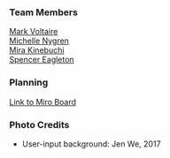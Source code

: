 ### Team Members
[Mark Voltaire](https://github.com/markjvoltaire)\
[Michelle Nygren](https://github.com/michellerenehey)\
[Mira Kinebuchi](https://github.com/mira-kine)\
[Spencer Eagleton](https://github.com/spencer-eagleton)

### Planning
[Link to Miro Board](https://miro.com/app/board/o9J_lm9RWJA=/?invite_link_id=563125503924)


### Photo Credits
*   User-input background: Jen We, 2017